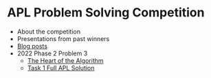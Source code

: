 # APL Problem Solving Competition
- About the competition
- Presentations from past winners
- [Blog posts](https://www.dyalog.com/blog/category/student-competition/)
- 2022 Phase 2 Problem 3
	- [The Heart of the Algorithm](https://dyalog.tv/APLSeeds23/?v=O73HYH0p8eo)
	- [Task 1 Full APL Solution](https://www.youtube.com/watch?v=34WDPiR-ISk)

